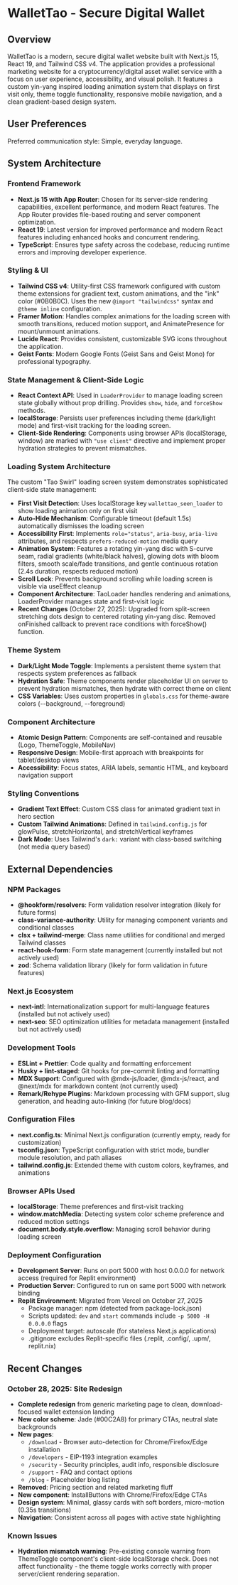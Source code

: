 # WalletTao - Secure Digital Wallet

## Overview

WalletTao is a modern, secure digital wallet website built with Next.js 15, React 19, and Tailwind CSS v4. The application provides a professional marketing website for a cryptocurrency/digital asset wallet service with a focus on user experience, accessibility, and visual polish. It features a custom yin-yang inspired loading animation system that displays on first visit only, theme toggle functionality, responsive mobile navigation, and a clean gradient-based design system.

## User Preferences

Preferred communication style: Simple, everyday language.

## System Architecture

### Frontend Framework
- **Next.js 15 with App Router**: Chosen for its server-side rendering capabilities, excellent performance, and modern React features. The App Router provides file-based routing and server component optimization.
- **React 19**: Latest version for improved performance and modern React features including enhanced hooks and concurrent rendering.
- **TypeScript**: Ensures type safety across the codebase, reducing runtime errors and improving developer experience.

### Styling & UI
- **Tailwind CSS v4**: Utility-first CSS framework configured with custom theme extensions for gradient text, custom animations, and the "ink" color (#0B0B0C). Uses the new `@import "tailwindcss"` syntax and `@theme inline` configuration.
- **Framer Motion**: Handles complex animations for the loading screen with smooth transitions, reduced motion support, and AnimatePresence for mount/unmount animations.
- **Lucide React**: Provides consistent, customizable SVG icons throughout the application.
- **Geist Fonts**: Modern Google Fonts (Geist Sans and Geist Mono) for professional typography.

### State Management & Client-Side Logic
- **React Context API**: Used in `LoaderProvider` to manage loading screen state globally without prop drilling. Provides `show`, `hide`, and `forceShow` methods.
- **localStorage**: Persists user preferences including theme (dark/light mode) and first-visit tracking for the loading screen.
- **Client-Side Rendering**: Components using browser APIs (localStorage, window) are marked with `"use client"` directive and implement proper hydration strategies to prevent mismatches.

### Loading System Architecture
The custom "Tao Swirl" loading screen system demonstrates sophisticated client-side state management:
- **First Visit Detection**: Uses localStorage key `wallettao_seen_loader` to show loading animation only on first visit
- **Auto-Hide Mechanism**: Configurable timeout (default 1.5s) automatically dismisses the loading screen
- **Accessibility First**: Implements `role="status"`, `aria-busy`, `aria-live` attributes, and respects `prefers-reduced-motion` media query
- **Animation System**: Features a rotating yin-yang disc with S-curve seam, radial gradients (white/black halves), glowing dots with bloom filters, smooth scale/fade transitions, and gentle continuous rotation (2.4s duration, respects reduced motion)
- **Scroll Lock**: Prevents background scrolling while loading screen is visible via useEffect cleanup
- **Component Architecture**: TaoLoader handles rendering and animations, LoaderProvider manages state and first-visit logic
- **Recent Changes** (October 27, 2025): Upgraded from split-screen stretching dots design to centered rotating yin-yang disc. Removed onFinished callback to prevent race conditions with forceShow() function.

### Theme System
- **Dark/Light Mode Toggle**: Implements a persistent theme system that respects system preferences as fallback
- **Hydration Safe**: Theme components render placeholder UI on server to prevent hydration mismatches, then hydrate with correct theme on client
- **CSS Variables**: Uses custom properties in `globals.css` for theme-aware colors (--background, --foreground)

### Component Architecture
- **Atomic Design Pattern**: Components are self-contained and reusable (Logo, ThemeToggle, MobileNav)
- **Responsive Design**: Mobile-first approach with breakpoints for tablet/desktop views
- **Accessibility**: Focus states, ARIA labels, semantic HTML, and keyboard navigation support

### Styling Conventions
- **Gradient Text Effect**: Custom CSS class for animated gradient text in hero section
- **Custom Tailwind Animations**: Defined in `tailwind.config.js` for glowPulse, stretchHorizontal, and stretchVertical keyframes
- **Dark Mode**: Uses Tailwind's `dark:` variant with class-based switching (not media query based)

## External Dependencies

### NPM Packages
- **@hookform/resolvers**: Form validation resolver integration (likely for future forms)
- **class-variance-authority**: Utility for managing component variants and conditional classes
- **clsx + tailwind-merge**: Class name utilities for conditional and merged Tailwind classes
- **react-hook-form**: Form state management (currently installed but not actively used)
- **zod**: Schema validation library (likely for form validation in future features)

### Next.js Ecosystem
- **next-intl**: Internationalization support for multi-language features (installed but not actively used)
- **next-seo**: SEO optimization utilities for metadata management (installed but not actively used)

### Development Tools
- **ESLint + Prettier**: Code quality and formatting enforcement
- **Husky + lint-staged**: Git hooks for pre-commit linting and formatting
- **MDX Support**: Configured with @mdx-js/loader, @mdx-js/react, and @next/mdx for markdown content (not currently used)
- **Remark/Rehype Plugins**: Markdown processing with GFM support, slug generation, and heading auto-linking (for future blog/docs)

### Configuration Files
- **next.config.ts**: Minimal Next.js configuration (currently empty, ready for customization)
- **tsconfig.json**: TypeScript configuration with strict mode, bundler module resolution, and path aliases
- **tailwind.config.js**: Extended theme with custom colors, keyframes, and animations

### Browser APIs Used
- **localStorage**: Theme preferences and first-visit tracking
- **window.matchMedia**: Detecting system color scheme preference and reduced motion settings
- **document.body.style.overflow**: Managing scroll behavior during loading screen

### Deployment Configuration
- **Development Server**: Runs on port 5000 with host 0.0.0.0 for network access (required for Replit environment)
- **Production Server**: Configured to run on same port 5000 with network binding
- **Replit Environment**: Migrated from Vercel on October 27, 2025
  - Package manager: npm (detected from package-lock.json)
  - Scripts updated: `dev` and `start` commands include `-p 5000 -H 0.0.0.0` flags
  - Deployment target: autoscale (for stateless Next.js applications)
  - .gitignore excludes Replit-specific files (.replit, .config/, .upm/, replit.nix)

## Recent Changes

### October 28, 2025: Site Redesign
- **Complete redesign** from generic marketing page to clean, download-focused wallet extension landing
- **New color scheme**: Jade (#00C2A8) for primary CTAs, neutral slate backgrounds
- **New pages**:
  - `/download` - Browser auto-detection for Chrome/Firefox/Edge installation
  - `/developers` - EIP-1193 integration examples
  - `/security` - Security principles, audit info, responsible disclosure
  - `/support` - FAQ and contact options
  - `/blog` - Placeholder blog listing
- **Removed**: Pricing section and related marketing fluff
- **New component**: InstallButtons with Chrome/Firefox/Edge CTAs
- **Design system**: Minimal, glassy cards with soft borders, micro-motion (0.35s transitions)
- **Navigation**: Consistent across all pages with active state highlighting

### Known Issues
- **Hydration mismatch warning**: Pre-existing console warning from ThemeToggle component's client-side localStorage check. Does not affect functionality - the theme toggle works correctly with proper server/client rendering separation.